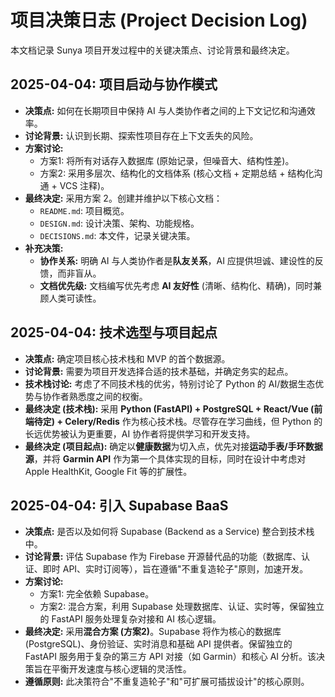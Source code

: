 # 项目决策日志 (Project Decision Log)

本文档记录 Sunya 项目开发过程中的关键决策点、讨论背景和最终决定。

## 2025-04-04: 项目启动与协作模式

*   **决策点:** 如何在长期项目中保持 AI 与人类协作者之间的上下文记忆和沟通效率。
*   **讨论背景:** 认识到长期、探索性项目存在上下文丢失的风险。
*   **方案讨论:**
    *   方案1: 将所有对话存入数据库 (原始记录，但噪音大、结构性差)。
    *   方案2: 采用多层次、结构化的文档体系 (核心文档 + 定期总结 + 结构化沟通 + VCS 注释)。
*   **最终决定:** 采用方案 2。创建并维护以下核心文档：
    *   `README.md`: 项目概览。
    *   `DESIGN.md`: 设计决策、架构、功能规格。
    *   `DECISIONS.md`: 本文件，记录关键决策。
*   **补充决策:**
    *   **协作关系:** 明确 AI 与人类协作者是**队友关系**，AI 应提供坦诚、建设性的反馈，而非盲从。
    *   **文档优先级:** 文档编写优先考虑 **AI 友好性** (清晰、结构化、精确)，同时兼顾人类可读性。

## 2025-04-04: 技术选型与项目起点

*   **决策点:** 确定项目核心技术栈和 MVP 的首个数据源。
*   **讨论背景:** 需要为项目开发选择合适的技术基础，并确定务实的起点。
*   **技术栈讨论:** 考虑了不同技术栈的优劣，特别讨论了 Python 的 AI/数据生态优势与协作者熟悉度之间的权衡。
*   **最终决定 (技术栈):** 采用 **Python (FastAPI) + PostgreSQL + React/Vue (前端待定) + Celery/Redis** 作为核心技术栈。尽管存在学习曲线，但 Python 的长远优势被认为更重要，AI 协作者将提供学习和开发支持。
*   **最终决定 (项目起点):** 确定以**健康数据**为切入点，优先对接**运动手表/手环数据源**，并将 **Garmin API** 作为第一个具体实现的目标，同时在设计中考虑对 Apple HealthKit, Google Fit 等的扩展性。

## 2025-04-04: 引入 Supabase BaaS

*   **决策点:** 是否以及如何将 Supabase (Backend as a Service) 整合到技术栈中。
*   **讨论背景:** 评估 Supabase 作为 Firebase 开源替代品的功能（数据库、认证、即时 API、实时订阅等），旨在遵循"不重复造轮子"原则，加速开发。
*   **方案讨论:**
    *   方案1: 完全依赖 Supabase。
    *   方案2: 混合方案，利用 Supabase 处理数据库、认证、实时等，保留独立的 FastAPI 服务处理复杂对接和 AI 核心逻辑。
*   **最终决定:** 采用**混合方案 (方案2)**。Supabase 将作为核心的数据库 (PostgreSQL)、身份验证、实时消息和基础 API 提供者。保留独立的 FastAPI 服务用于复杂的第三方 API 对接（如 Garmin）和核心 AI 分析。该决策旨在平衡开发速度与核心逻辑的灵活性。
*   **遵循原则:** 此决策符合"不重复造轮子"和"可扩展可插拔设计"的核心原则。 